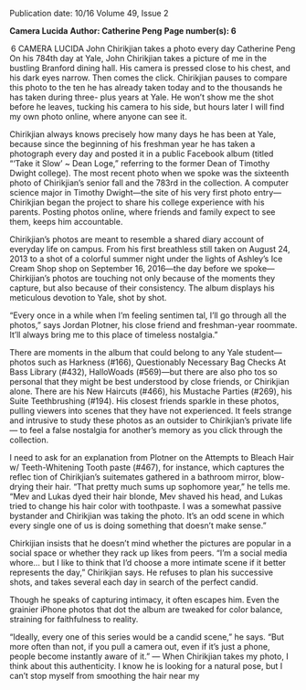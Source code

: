 Publication date: 10/16
Volume 49, Issue 2

**Camera Lucida**
**Author: Catherine Peng**
**Page number(s): 6**

 6
CAMERA LUCIDA
John Chirikjian takes a photo every day 
Catherine Peng
On his 784th day at Yale, John Chirikjian takes a 
picture of me in the bustling Branford dining hall. 
His camera is pressed close to his chest, and his dark 
eyes narrow. Then comes the click. Chirikjian pauses 
to compare this photo to the ten he has already taken 
today and to the thousands he has taken during three-
plus years at Yale. He won’t show me the shot before he 
leaves, tucking his camera to his side, but hours later I 
will find my own photo online, where anyone can see 
it.

Chirikjian always knows precisely how many days 
he has been at Yale, because since the beginning of 
his freshman year he has taken a photograph every day 
and posted it in a public Facebook album (titled “‘Take 
it Slow’ ~ Dean Loge,” referring to the former Dean 
of Timothy Dwight college). The most recent photo 
when we spoke was the sixteenth photo of Chirikjian’s 
senior fall and the 783rd in the collection. A computer 
science major in Timothy Dwight—the site of his very 
first photo entry— Chirikjian began the project to 
share his college experience with his parents. Posting 
photos online, where friends and family expect to see 
them, keeps him accountable. 

Chirikjian’s photos are meant to resemble a shared 
diary account of everyday life on campus. From his first 
breathless still taken on August 24, 2013 to a shot of 
a colorful summer night under the lights of Ashley’s 
Ice Cream Shop shop on September 16, 2016—the 
day before we spoke—Chirkijian’s photos are touching 
not only because of the moments they capture, but also 
because of their consistency. The album displays his 
meticulous devotion to Yale, shot by shot. 

 “Every once in a while when I’m feeling sentimen­
tal, I’ll go through all the photos,” says Jordan Plotner, 
his close friend and freshman-year roommate. It’ll 
always bring me to this place of timeless nostalgia.”

There are moments in the album that could belong 
to any Yale student—photos such as Harkness (#166), 
Questionably Necessary Bag Checks At Bass Library 
(#432), HalloWoads (#569)—but there are also pho­
tos so personal that they might be best understood by 
close friends, or Chirikjian alone. There are his New 
Haircuts (#466), his Mustache Parties (#269), his Suite 
Teethbrushing (#194). His closest friends sparkle in 
these photos, pulling viewers into scenes that they have 
not experienced. It feels strange and intrusive to study 
these photos as an outsider to Chirikjian’s private life—
to feel a false nostalgia for another’s memory as you 
click through the collection.

I need to ask for an explanation from Plotner on the 
Attempts to Bleach Hair w/ Teeth-Whitening Tooth­
paste (#467), for instance, which captures the reflec­
tion of Chirikjian’s suitemates gathered in a bathroom 
mirror, blow-drying their hair. “That pretty much sums 
up sophomore year,” he tells me. “Mev and Lukas dyed 
their hair blonde, Mev shaved his head, and Lukas 
tried to change his hair color with toothpaste. I was a 
somewhat passive bystander and Chirikjian was taking 
the photo. It’s an odd scene in which every single one 
of us is doing something that doesn’t make sense.”

Chirkijian insists that he doesn’t mind whether the 
pictures are popular in a social space or whether they 
rack up likes from peers. “I’m a social media whore…
but I like to think that I’d choose a more intimate scene 
if it better represents the day,” Chirikjian says. He 
refuses to plan his successive shots, and takes several 
each day in search of the perfect candid.

Though he speaks of capturing intimacy, it often 
escapes him. Even the grainier iPhone photos that dot 
the album are tweaked for color balance, straining for 
faithfulness to reality. 	

“Ideally, every one of this 
series would be a candid scene,” he says. “But more 
often than not, if you pull a camera out, even if it’s just 
a phone, people become instantly aware of it.” 
—
When Chirikjian takes my photo, I think about this 
authenticity. I know he is looking for a natural pose, 
but I can’t stop myself from smoothing the hair near my